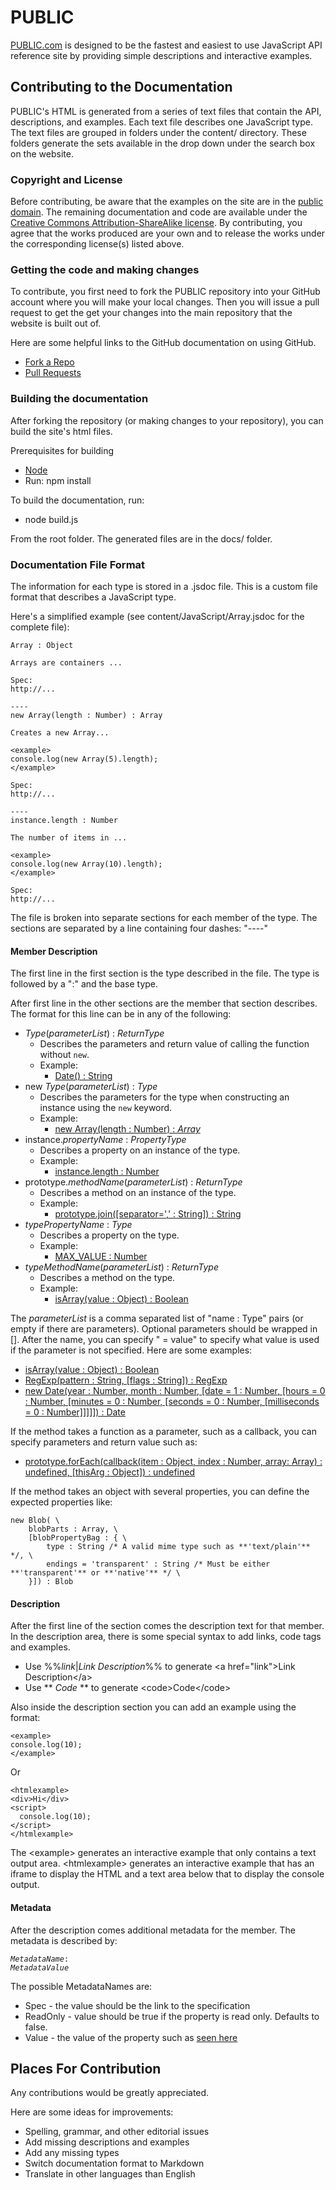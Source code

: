 PUBLIC
=============
[PUBLIC.com]() is designed to be
the fastest and easiest to use JavaScript API reference site by
providing simple descriptions and interactive examples.

Contributing to the Documentation
---------------------------------
PUBLIC's HTML is generated from a series of text files that
contain the API, descriptions, and examples. Each text file describes
one JavaScript type.  The text files are grouped in folders under the
content/ directory. These folders generate the sets available in the
drop down under the search box on the website.

### Copyright and License

Before contributing, be aware that the examples on the site are
in the [public domain](http://creativecommons.org/publicdomain/zero/1.0/).
The remaining documentation and code are available under the 
[Creative Commons Attribution-ShareAlike license](http://creativecommons.org/licenses/by-sa/2.5/).
By contributing, you agree that the works produced are your own and
to release the works under the corresponding license(s) listed above.

### Getting the code and making changes

To contribute, you first need to fork the PUBLIC repository into
your GitHub account where you will make your local changes.  Then
you will issue a pull request to get the get your changes into the main 
repository that the website is built out of.

Here are some helpful links to the GitHub documentation on using GitHub.
* [Fork a Repo](https://help.github.com/articles/fork-a-repo)
* [Pull Requests](https://help.github.com/articles/using-pull-requests)

### Building the documentation

After forking the repository (or making changes to your repository), you can 
build the site's html files.

Prerequisites for building
* [Node](http://nodejs.org/download/)
* Run: npm install

To build the documentation, run:

* node build.js

From the root folder. The generated files are in the docs/ folder.

### Documentation File Format
The information for each type is stored in a .jsdoc file.  This is a
custom file format that describes a JavaScript type.

Here's a simplified example (see content/JavaScript/Array.jsdoc for the complete file):

    Array : Object

    Arrays are containers ...
    
    Spec:
    http://...

    ----
    new Array(length : Number) : Array
    
    Creates a new Array...
    
    <example>
    console.log(new Array(5).length);
    </example>
    
    Spec: 
    http://...
    
    ----
    instance.length : Number
    
    The number of items in ...
    
    <example>
    console.log(new Array(10).length);
    </example>
    
    Spec:
    http://...
    

The file is broken into separate sections for each member of the type. 
The sections are separated by a line containing four dashes: "----"

#### Member Description

The first line in the first section is the type described in the file.
The type is followed by a ":" and the base type.

After first line in the other sections are the member that section describes.  The format for this line can be in any of the following:
* *Type*(*parameterList*) : *ReturnType*
    * Describes the parameters and return value of calling the function without `new`. 
    * Example: 
        * [Date() : String](/Date#Date)
* new *Type*(*parameterList*) : *Type*
    * Describes the parameters for the type when constructing an instance using the `new` keyword.
    * Example:
        * [new Array(length : Number) : *Array*](/Array#new_Array_Number)
* instance.*propertyName* : *PropertyType*
    * Describes a property on an instance of the type.
    * Example:
        * [instance.length : Number](/Array#length)
* prototype.*methodName*(*parameterList*) : *ReturnType*
    * Describes a method on an instance of the type.
    * Example:
        * [prototype.join(\[separator=',' : String\]) : String](/Array#join)
* *typePropertyName* : *Type*
    * Describes a property on the type.
    * Example:
        * [MAX_VALUE : Number](/Number#MAX_VALUE)
* *typeMethodName*(*parameterList*) : *ReturnType*
    * Describes a method on the type.
    * Example:
        * [isArray(value : Object) : Boolean](/Array#isArray)

The *parameterList* is a comma separated list of "name : Type" pairs (or empty if there are parameters).  Optional parameters should be wrapped in []. After the name, you can specify " = value" to specify what value is used if the parameter is not specified.  Here are some examples:
* [isArray(value : Object) : Boolean](/Array#isArray)
* [RegExp(pattern : String, \[flags : String\]) : RegExp](/RegExp#RegExp_String_String)
* [new Date(year : Number, month : Number, \[date = 1 : Number, \[hours = 0 : Number, \[minutes = 0 : Number, \[seconds = 0 : Number, \[milliseconds = 0 : Number\]\]\]\]\]) : Date](/Date#new_Date_Number_Number_Number_Number_Number_Number_Number)

If the method takes a function as a parameter, such as a callback, you can specify parameters and return value such as:
* [prototype.forEach(callback(item : Object, index : Number, array: Array) : undefined, \[thisArg : Object\]) : undefined](/Array#forEach)


If the method takes an object with several properties, you can define the expected properties like:

    new Blob( \ 
        blobParts : Array, \
        [blobPropertyBag : { \
            type : String /* A valid mime type such as **'text/plain'** */, \ 
            endings = 'transparent' : String /* Must be either **'transparent'** or **'native'** */ \ 
        }]) : Blob

#### Description
After the first line of the section comes the description text for that
member. In the description area, there is some special syntax to add
links, code tags and examples.

* Use %%*link*|*Link Description*%% to generate &lt;a href="link"&gt;Link Description&lt;/a&gt;
* Use \*\* *Code* \*\* to generate &lt;code&gt;Code&lt;/code&gt;

Also inside the description section you can add an example using the format:

    <example>
    console.log(10);
    </example>

Or

    <htmlexample>
    <div>Hi</div>
    <script>
      console.log(10);
    </script>
    </htmlexample>

The &lt;example&gt; generates an interactive example that only contains
a text output area. &lt;htmlexample&gt; generates an interactive
example that has an iframe to display the HTML and a text area below
that to display the console output.

#### Metadata

After the description comes additional metadata for the member.  The metadata is described by:

<pre><code><em>MetadataName</em>:
<em>MetadataValue</em>
</code></pre>

The possible MetadataNames are:
* Spec - the value should be the link to the specification 
* ReadOnly - value should be true if the property is read only.  Defaults to false.
* Value - the value of the property such as [seen here](/XMLHttpRequest#DONE)

Places For Contribution
-----------------------
Any contributions would be greatly appreciated.

Here are some ideas for improvements:
* Spelling, grammar, and other editorial issues
* Add missing descriptions and examples
* Add any missing types
* Switch documentation format to Markdown
* Translate in other languages than English
